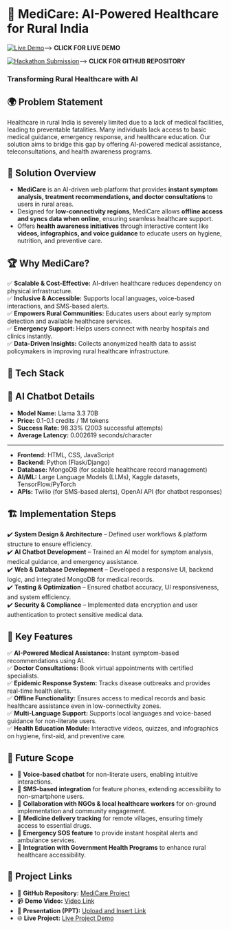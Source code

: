# 📌 MediCare: AI-Powered Healthcare for Rural India

[![Live Demo](https://img.shields.io/badge/Live-Demo-green)]([#](https://github.com/Prasad7Paigude/aiXplain-MediCare))--> **CLICK FOR LIVE DEMO** 


[![Hackathon Submission](https://img.shields.io/badge/Hackathon-Submission-blue)](https://github.com/Prasad7Paigude/aiXplain-MediCare)--> **CLICK FOR GITHUB REPOSITORY** 
### Transforming Rural Healthcare with AI

## 🌍 Problem Statement
Healthcare in rural India is severely limited due to a lack of medical facilities, leading to preventable fatalities. Many individuals lack access to basic medical guidance, emergency response, and healthcare education. Our solution aims to bridge this gap by offering AI-powered medical assistance, teleconsultations, and health awareness programs.

## 🎯 Solution Overview
-  **MediCare** is an AI-driven web platform that provides **instant symptom analysis, treatment recommendations, and doctor consultations** to users in rural areas.
-  Designed for **low-connectivity regions**, MediCare allows **offline access and syncs data when online**, ensuring seamless healthcare support.
-  Offers **health awareness initiatives** through interactive content like **videos, infographics, and voice guidance** to educate users on hygiene, nutrition, and preventive care.

## 🏆 Why MediCare?
✅ **Scalable & Cost-Effective:** AI-driven healthcare reduces dependency on physical infrastructure.  
✅ **Inclusive & Accessible:** Supports local languages, voice-based interactions, and SMS-based alerts.  
✅ **Empowers Rural Communities:** Educates users about early symptom detection and available healthcare services.  
✅ **Emergency Support:** Helps users connect with nearby hospitals and clinics instantly.  
✅ **Data-Driven Insights:** Collects anonymized health data to assist policymakers in improving rural healthcare infrastructure.  

## 🔧 Tech Stack

## 🤖 AI Chatbot Details
- **Model Name:** Llama 3.3 70B
- **Price:** 0.1-0.1 credits / 1M tokens
- **Success Rate:** 98.33% (2003 successful attempts)
- **Average Latency:** 0.002619 seconds/character

---

- **Frontend:** HTML, CSS, JavaScript
- **Backend:** Python (Flask/Django)
- **Database:** MongoDB (for scalable healthcare record management)
- **AI/ML:** Large Language Models (LLMs), Kaggle datasets, TensorFlow/PyTorch
- **APIs:** Twilio (for SMS-based alerts), OpenAI API (for chatbot responses)

## 🏗️ Implementation Steps
✔️ **System Design & Architecture** – Defined user workflows & platform structure to ensure efficiency.  
✔️ **AI Chatbot Development** – Trained an AI model for symptom analysis, medical guidance, and emergency assistance.  
✔️ **Web & Database Development** – Developed a responsive UI, backend logic, and integrated MongoDB for medical records.  
✔️ **Testing & Optimization** – Ensured chatbot accuracy, UI responsiveness, and system efficiency.  
✔️ **Security & Compliance** – Implemented data encryption and user authentication to protect sensitive medical data.  

## 🌟 Key Features
✅ **AI-Powered Medical Assistance:** Instant symptom-based recommendations using AI.  
✅ **Doctor Consultations:** Book virtual appointments with certified specialists.  
✅ **Epidemic Response System:** Tracks disease outbreaks and provides real-time health alerts.  
✅ **Offline Functionality:** Ensures access to medical records and basic healthcare assistance even in low-connectivity zones.  
✅ **Multi-Language Support:** Supports local languages and voice-based guidance for non-literate users.  
✅ **Health Education Module:** Interactive videos, quizzes, and infographics on hygiene, first-aid, and preventive care.  

## 🚀 Future Scope
- 🔹 **Voice-based chatbot** for non-literate users, enabling intuitive interactions.
- 🔹 **SMS-based integration** for feature phones, extending accessibility to non-smartphone users.
- 🔹 **Collaboration with NGOs & local healthcare workers** for on-ground implementation and community engagement.
- 🔹 **Medicine delivery tracking** for remote villages, ensuring timely access to essential drugs.
- 🔹 **Emergency SOS feature** to provide instant hospital alerts and ambulance services.
- 🔹 **Integration with Government Health Programs** to enhance rural healthcare accessibility.

## 📂 Project Links
- 🔗 **GitHub Repository:** [MediCare Project](https://github.com/Prasad7Paigude/aiXplain-MediCare)
- 📹 **Demo Video:** [Video Link](https://drive.google.com/file/d/15wJH_lmH-Mrjd7Q0s_6cgbQqsG3cFVWr/view?usp=drive_link)
- 📑 **Presentation (PPT):** [Upload and Insert Link](#)
- 🌐 **Live Project:** [Live Project Demo](https://github.com/Prasad7Paigude/aiXplain-MediCare)

